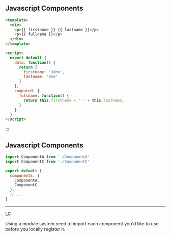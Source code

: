 ## Javascript Components

``` html
<template>
  <div>
    <p>{{ firstname }} {{ lastname }}</p>
    <p>{{ fullname }}</p>
  </div>
</template>

<script>
  export default {
    data: function() {
      return {
        firstname: 'John',
        lastname: 'Doe'
      }
    },
    computed: {
      fullname: function() {
        return this.firstname + ' ' + this.lastname;
      }
    }
  }
</script>
```

:::
## Javascript Components

``` js
import ComponentA from './ComponentA'
import ComponentC from './ComponentC'

export default {
  components: {
    ComponentA,
    ComponentC
  },
  // ...
}
```

*** 
LC

Using a module system need to import each component you'd like to use before you locally register it.
